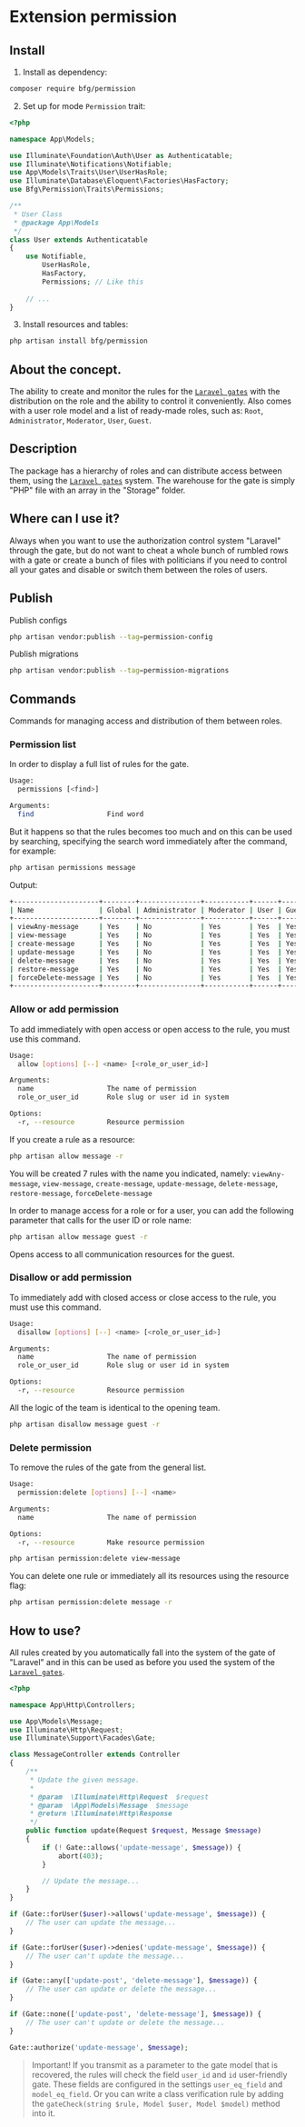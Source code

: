 # Extension permission

## Install
1. Install as dependency:
```bash
composer require bfg/permission
```

2. Set up for mode `Permission` trait:
```php
<?php

namespace App\Models;

use Illuminate\Foundation\Auth\User as Authenticatable;
use Illuminate\Notifications\Notifiable;
use App\Models\Traits\User\UserHasRole;
use Illuminate\Database\Eloquent\Factories\HasFactory;
use Bfg\Permission\Traits\Permissions;

/**
 * User Class
 * @package App\Models
 */
class User extends Authenticatable
{
    use Notifiable, 
        UserHasRole, 
        HasFactory, 
        Permissions; // Like this
    
    // ...
}
```

3. Install resources and tables:
```bash
php artisan install bfg/permission
```

## About the concept.
The ability to create and monitor the rules for the 
[`Laravel gates`](https://laravel.com/docs/8.x/authorization#gates) with 
the distribution on the role and the ability to control it conveniently.
Also comes with a user role model and a list of ready-made roles, 
such as: `Root`, `Administrator`, `Moderator`, `User`, `Guest`.

## Description
The package has a hierarchy of roles and can distribute access between 
them, using the [`Laravel gates`](https://laravel.com/docs/8.x/authorization#gates) 
system. The warehouse for the gate is simply "PHP" file with an array in 
the "Storage" folder.

## Where can I use it?
Always when you want to use the authorization control system "Laravel" 
through the gate, but do not want to cheat a whole bunch of rumbled rows 
with a gate or create a bunch of files with politicians if you need to 
control all your gates and disable or switch them between the roles of users.

## Publish
Publish configs
```bash
php artisan vendor:publish --tag=permission-config
```
Publish migrations
```bash
php artisan vendor:publish --tag=permission-migrations
```

## Commands
Commands for managing access and distribution of them between roles.
### Permission list
In order to display a full list of rules for the gate.
```bash
Usage:
  permissions [<find>]

Arguments:
  find                  Find word
```
But it happens so that the rules becomes too much and on 
this can be used by searching, specifying the search word 
immediately after the command, for example:
```bash
php artisan permissions message
```
Output:
```bash
+---------------------+--------+---------------+-----------+------+-------+
| Name                | Global | Administrator | Moderator | User | Guest |
+---------------------+--------+---------------+-----------+------+-------+
| viewAny-message     | Yes    | No            | Yes       | Yes  | Yes   |
| view-message        | Yes    | No            | Yes       | Yes  | Yes   |
| create-message      | Yes    | No            | Yes       | Yes  | Yes   |
| update-message      | Yes    | No            | Yes       | Yes  | Yes   |
| delete-message      | Yes    | No            | Yes       | Yes  | Yes   |
| restore-message     | Yes    | No            | Yes       | Yes  | Yes   |
| forceDelete-message | Yes    | No            | Yes       | Yes  | Yes   |
+---------------------+--------+---------------+-----------+------+-------+
```

### Allow or add permission
To add immediately with open access or open access 
to the rule, you must use this command.
```bash
Usage:
  allow [options] [--] <name> [<role_or_user_id>]

Arguments:
  name                  The name of permission
  role_or_user_id       Role slug or user id in system

Options:
  -r, --resource        Resource permission
```
If you create a rule as a resource:
```bash
php artisan allow message -r
```
You will be created 7 rules with the name you indicated, namely:
`viewAny-message`, `view-message`, `create-message`, `update-message`, 
`delete-message`, `restore-message`, `forceDelete-message`

In order to manage access for a role or for a user, you can add the 
following parameter that calls for the user ID or role name:
```bash
php artisan allow message guest -r
```
Opens access to all communication resources for the guest.

### Disallow or add permission
To immediately add with closed access or close access to the 
rule, you must use this command.
```bash
Usage:
  disallow [options] [--] <name> [<role_or_user_id>]

Arguments:
  name                  The name of permission
  role_or_user_id       Role slug or user id in system

Options:
  -r, --resource        Resource permission
```
All the logic of the team is identical to the opening team.
```bash
php artisan disallow message guest -r
```

### Delete permission
To remove the rules of the gate from the general list.
```bash
Usage:
  permission:delete [options] [--] <name>

Arguments:
  name                  The name of permission

Options:
  -r, --resource        Make resource permission
```
```bash
php artisan permission:delete view-message
```
You can delete one rule or immediately all its resources using the resource flag:
```bash
php artisan permission:delete message -r
```

## How to use?
All rules created by you automatically fall into the system of the gate 
of "Laravel" and in this can be used as before you used the system 
of the [`Laravel gates`](https://laravel.com/docs/8.x/authorization#gates).
```php
<?php

namespace App\Http\Controllers;

use App\Models\Message;
use Illuminate\Http\Request;
use Illuminate\Support\Facades\Gate;

class MessageController extends Controller
{
    /**
     * Update the given message.
     *
     * @param  \Illuminate\Http\Request  $request
     * @param  \App\Models\Message  $message
     * @return \Illuminate\Http\Response
     */
    public function update(Request $request, Message $message)
    {
        if (! Gate::allows('update-message', $message)) {
            abort(403);
        }

        // Update the message...
    }
}
```
```php
if (Gate::forUser($user)->allows('update-message', $message)) {
    // The user can update the message...
}

if (Gate::forUser($user)->denies('update-message', $message)) {
    // The user can't update the message...
}
```
```php
if (Gate::any(['update-post', 'delete-message'], $message)) {
    // The user can update or delete the message...
}

if (Gate::none(['update-post', 'delete-message'], $message)) {
    // The user can't update or delete the message...
}
```
```php
Gate::authorize('update-message', $message);
```
> Important! If you transmit as a parameter to the gate model that is recovered, 
> the rules will check the field `user_id` and `id` user-friendly gate. 
> These fields are configured in the settings `user_eq_field` and `model_eq_field`. 
> Or you can write a class verification rule by adding the 
> `gateCheck(string $rule, Model $user, Model $model)` method into it.
